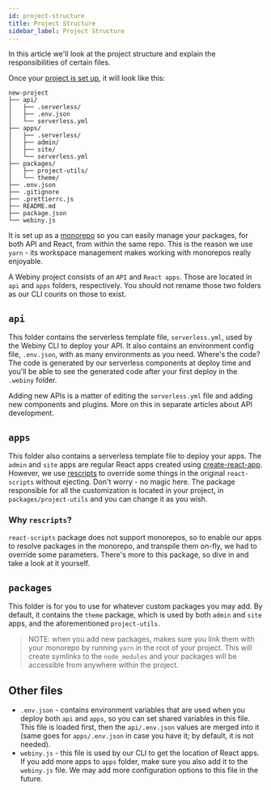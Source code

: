```yaml
---
id: project-structure
title: Project Structure
sidebar_label: Project Structure
---
```


In this article we'll look at the project structure and explain the responsibilities of certain files.

Once your [project is set up](/docs/get-started/quick-start.md), it will look like this:

```
new-project
├── api/
│   ├── .serverless/
│   ├── .env.json
│   └── serverless.yml
├── apps/
│   ├── .serverless/
│   ├── admin/
│   ├── site/
│   └── serverless.yml
├── packages/
│   ├── project-utils/
│   └── theme/
├── .env.json
├── .gitignore
├── .prettierrc.js
├── README.md
├── package.json
└── webiny.js
```

It is set up as a [monorepo](https://en.wikipedia.org/wiki/Monorepo) so you can easily manage your packages, for both API and React, from within the same repo. This is the reason we use `yarn` - its workspace management makes working with monorepos really enjoyable.

A Webiny project consists of an `API` and `React apps`. Those are located in `api` and `apps` folders, respectively.
You should not rename those two folders as our CLI counts on those to exist.

## `api`

This folder contains the serverless template file, `serverless.yml`, used by the Webiny CLI to deploy your API. It also contains an environment config file, `.env.json`, with as many environments as you need. Where's the code? The code is generated by our serverless components at deploy time and you'll be able to see the generated code after your first deploy in the `.webiny` folder.

Adding new APIs is a matter of editing the `serverless.yml` file and adding new components and plugins. More on this in separate articles about API development.

## `apps`

This folder also contains a serverless template file to deploy your apps. The `admin` and `site` apps are regular React apps created using [create-react-app](https://create-react-app.dev). However, we use [rescripts](https://github.com/harrysolovay/rescripts) to override some things in the original `react-scripts` without ejecting. Don't worry - no magic here. The package responsible for all the customization is located in your project, in `packages/project-utils` and you can change it as you wish.

### Why `rescripts`?

`react-scripts` package does not support monorepos, so to enable our apps to resolve packages in the monorepo, and transpile them on-fly, we had to override some parameters. There's more to this package, so dive in and take a look at it yourself.

## `packages`

This folder is for you to use for whatever custom packages you may add. By default, it contains the `theme` package, which is used by both `admin` and `site` apps, and the aforementioned `project-utils`.

> NOTE: when you add new packages, makes sure you link them with your monorepo by running `yarn` in the root of your project. This will create symlinks to the `node_modules` and your packages will be accessible from anywhere within the project.

## Other files

- `.env.json` - contains environment variables that are used when you deploy both `api` and `apps`, so you can set shared variables in this file. This file is loaded first, then the `api/.env.json` values are merged into it (same goes for `apps/.env.json` in case you have it; by default, it is not needed).
- `webiny.js` - this file is used by our CLI to get the location of React apps. If you add more apps to `apps` folder, make sure you also add it to the `webiny.js` file. We may add more configuration options to this file in the future.

